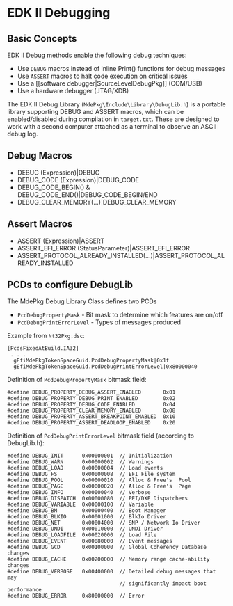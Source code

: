 # EDK II Debugging

## Basic Concepts

EDK II Debug methods enable the following debug techniques:
* Use `DEBUG` macros instead of inline Print() functions for debug messages
* Use `ASSERT` macros to halt code execution on critical issues
* Use a [[software debugger|SourceLevelDebugPkg]] (COM/USB)
* Use a hardware debugger (JTAG/XDB)

The EDK II Debug Library (`MdePkg\Include\Library\DebugLib.h`) is a portable library supporting DEBUG and ASSERT macros, which can be enabled/disabled during compilation in `target.txt`. These are designed to work with a second computer attached as a terminal to observe an ASCII debug log.

## Debug Macros

* DEBUG (Expression)|DEBUG
* DEBUG_CODE (Expression)|DEBUG_CODE
* DEBUG_CODE_BEGIN() & DEBUG_CODE_END()|DEBUG_CODE_BEGIN/END
* DEBUG_CLEAR_MEMORY(...)|DEBUG_CLEAR_MEMORY

## Assert Macros

* ASSERT (Expression)|ASSERT
* ASSERT_EFI_ERROR (StatusParameter)|ASSERT_EFI_ERROR
* ASSERT_PROTOCOL_ALREADY_INSTALLED(...)|ASSERT_PROTOCOL_ALREADY_INSTALLED

## PCDs to configure DebugLib

The MdePkg Debug Library Class defines two PCDs
* `PcdDebugPropertyMask` - Bit mask to determine which features are on/off
* `PcdDebugPrintErrorLevel` - Types of messages produced

Example from `Nt32Pkg.dsc`:

    [PcdsFixedAtBuild.IA32]
     . . .
      gEfiMdePkgTokenSpaceGuid.PcdDebugPropertyMask|0x1f
      gEfiMdePkgTokenSpaceGuid.PcdDebugPrintErrorLevel|0x80000040

Definition of `PcdDebugPropertyMask` bitmask field:

    #define DEBUG_PROPERTY_DEBUG_ASSERT_ENABLED       0x01
    #define DEBUG_PROPERTY_DEBUG_PRINT_ENABLED        0x02
    #define DEBUG_PROPERTY_DEBUG_CODE_ENABLED         0x04
    #define DEBUG_PROPERTY_CLEAR_MEMORY_ENABLED       0x08
    #define DEBUG_PROPERTY_ASSERT_BREAKPOINT_ENABLED  0x10
    #define DEBUG_PROPERTY_ASSERT_DEADLOOP_ENABLED    0x20

Definition of `PcdDebugPrintErrorLevel` bitmask field (according to  DebugLib.h):

    #define DEBUG_INIT      0x00000001  // Initialization
    #define DEBUG_WARN      0x00000002  // Warnings
    #define DEBUG_LOAD      0x00000004  // Load events
    #define DEBUG_FS        0x00000008  // EFI File system
    #define DEBUG_POOL      0x00000010  // Alloc & Free's  Pool
    #define DEBUG_PAGE      0x00000020  // Alloc & Free's  Page
    #define DEBUG_INFO      0x00000040  // Verbose
    #define DEBUG_DISPATCH  0x00000080  // PEI/DXE Dispatchers
    #define DEBUG_VARIABLE  0x00000100  // Variable
    #define DEBUG_BM        0x00000400  // Boot Manager
    #define DEBUG_BLKIO     0x00001000  // BlkIo Driver
    #define DEBUG_NET       0x00004000  // SNP / Network Io Driver
    #define DEBUG_UNDI      0x00010000  // UNDI Driver
    #define DEBUG_LOADFILE  0x00020000  // Load File 
    #define DEBUG_EVENT     0x00080000  // Event messages
    #define DEBUG_GCD       0x00100000  // Global Coherency Database changes
    #define DEBUG_CACHE     0x00200000  // Memory range cache-ability changes
    #define DEBUG_VERBOSE   0x00400000  // Detailed debug messages that may
                                        // significantly impact boot performance
    #define DEBUG_ERROR     0x80000000  // Error

